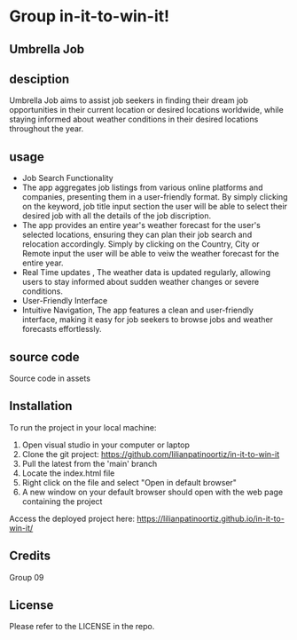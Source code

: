 # Group in-it-to-win-it!

## Umbrella Job

## desciption

Umbrella Job aims to assist job seekers in finding their dream job opportunities in their current location or desired locations worldwide, while staying informed about weather conditions in their desired locations throughout the year.
  
## usage

- Job Search Functionality
- The app aggregates job listings from various online platforms and companies, presenting them in a user-friendly format. By simply clicking on the keyword, job title input section the user will be able to select their desired job with all the details of the job discription.
- The app provides an entire year's weather forecast for the user's selected locations, ensuring they can plan their job search and relocation accordingly. Simply by clicking on the Country, City or Remote input the user will be able to veiw the weather forecast for the entire year.
- Real Time updates , The weather data is updated regularly, allowing users to stay informed about sudden weather changes or severe conditions.
- User-Friendly Interface
- Intuitive Navigation, The app features a clean and user-friendly interface, making it easy for job seekers to browse jobs and weather forecasts effortlessly.

## source code

Source code in assets

## Installation

To run the project in your local machine:

1. Open visual studio in your computer or laptop
2. Clone the git project: https://github.com/lilianpatinoortiz/in-it-to-win-it
3. Pull the latest from the 'main' branch
4. Locate the index.html file
5. Right click on the file and select "Open in default browser"
6. A new window on your default browser should open with the web page containing the project

Access the deployed project here: https://lilianpatinoortiz.github.io/in-it-to-win-it/

## Credits

Group 09 

## License

Please refer to the LICENSE in the repo.
